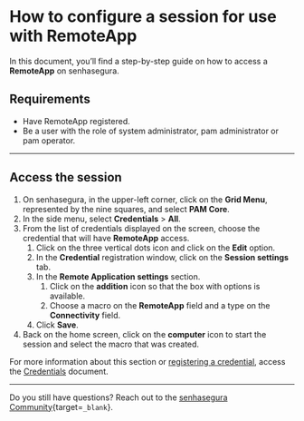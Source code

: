 # How to configure a session for use with RemoteApp

In this document, you’ll find a step-by-step guide on how to access a **RemoteApp** on senhasegura.

## Requirements

* Have RemoteApp registered.
* Be a user with the role of system administrator, pam administrator or pam operator.

---
## Access the session

1. On senhasegura, in the upper-left corner, click on the **Grid Menu**, represented by the nine squares, and select **PAM Core**.
2. In the side menu, select **Credentials** > **All**.
3. From the list of credentials displayed on the screen, choose the credential that will have **RemoteApp** access.
    1. Click on the three vertical dots icon and click on the **Edit** option.
    2. In the **Credential** registration window, click on the **Session settings** tab.
    3. In the **Remote Application settings** section.
        1. Click on the **addition** icon so that the box with options is available.
        2. Choose a macro on the **RemoteApp** field and a type on the **Connectivity** field.
    4. Click **Save**.
4. Back on the home screen, click on the **computer** icon to start the session and select the macro that was created.
 
For more information about this section or [registering a credential](/v3-32/docs/pam-how-to-set-up-a-credential-in-senhasegura), access the [Credentials](/v3-32/docs/pam-credentials) document.

---
Do you still have questions? Reach out to the [senhasegura Community](https://community.senhasegura.io/){target=`_blank`}.